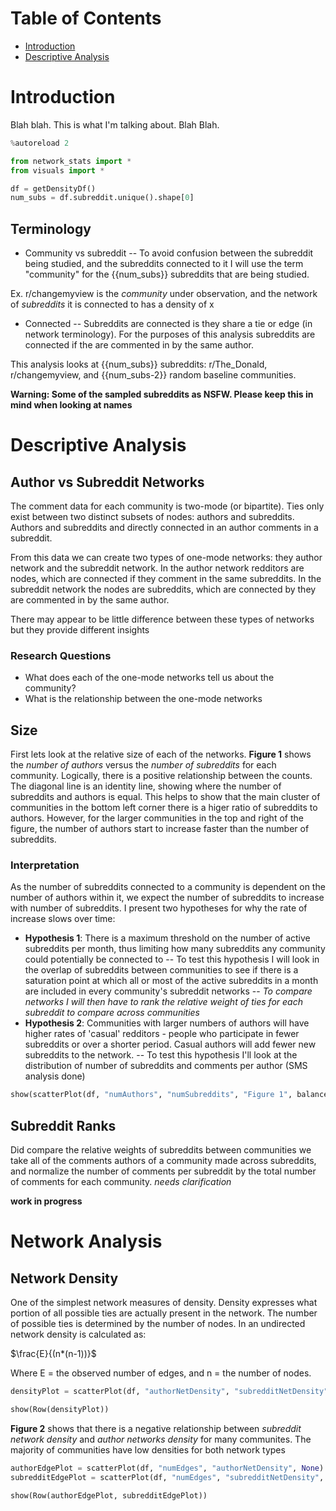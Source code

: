 
<h1>Table of Contents<span class="tocSkip"></span></h1>
<div class="toc"><ul class="toc-item"><li><span><a href="#Introduction" data-toc-modified-id="Introduction-1">Introduction</a></span></li><li><span><a href="#Descriptive-Analysis" data-toc-modified-id="Descriptive-Analysis-2">Descriptive Analysis</a></span></li></ul></div>

# Introduction

Blah blah. This is what I'm talking about. Blah Blah.


```python
%autoreload 2

from network_stats import *
from visuals import *
```




```python
df = getDensityDf()
num_subs = df.subreddit.unique().shape[0]
```

## Terminology

- Community vs subreddit
-- To avoid confusion between the subreddit being studied, and the subreddits connected to it I will use the term "community" for the {{num_subs}} subreddits that are being studied.

Ex. r/changemyview is the *community* under observation, and the network of *subreddits* it is connected to has a density of x

- Connected
-- Subreddits are connected is they share a tie or edge (in network terminology). For the purposes of this analysis subreddits are connected if the are commented in by the same author. 

This analysis looks at {{num_subs}} subreddits: r/The_Donald, r/changemyview, and {{num_subs-2}} random baseline communities.

**Warning: Some of the sampled subreddits as NSFW. Please keep this in mind when looking at names**

# Descriptive Analysis

## Author vs Subreddit Networks

The comment data for each community is two-mode (or bipartite). Ties only exist between two distinct subsets of nodes: authors and subreddits. Authors and subreddits and directly connected in an author comments in a subreddit.

From this data we can create two types of one-mode networks: they author network and the subreddit network. In the author network redditors are nodes, which are connected if they comment in the same subreddits. In the subreddit network the nodes are subreddits, which are connected by they are commented in by the same author.

There may appear to be little difference between these types of networks but they provide different insights

### Research Questions

- What does each of the one-mode networks tell us about the community?
- What is the relationship between the one-mode networks

## Size

First lets look at the relative size of each of the networks. **Figure 1** shows the *number of authors* versus the *number of subreddits* for each community. Logically, there is a positive relationship between the counts. The diagonal line is an identity line, showing where the number of subreddits and authors is equal. This helps to show that the main cluster of communities in the bottom left corner there is a higer ratio of subreddits to authors. However, for the larger communities in the top and right of the figure, the number of authors start to increase faster than the number of subreddits.

### Interpretation

As the number of subreddits connected to a community is dependent on the number of authors within it, we expect the number of subreddits to increase with number of subreddits. I present two hypotheses for why the rate of increase slows over time:


- **Hypothesis 1**: There is a maximum threshold on the number of active subreddits per month, thus limiting how many subreddits any community could potentially be connected to
-- To test this hypothesis I will look in the overlap of subreddits between communities to see if there is a saturation point at which all or most of the active subreddits in a month are included in every community's subreddit networks
-- *To compare networks I will then have to rank the relative weight of ties for each subreddit to compare across communities*
- **Hypothesis 2**: Communities with larger numbers of authors will have higher rates of 'casual' redditors - people who participate in fewer subreddits or over a shorter period. Casual authors will add fewer new subreddits to the network.
-- To test this hypothesis I'll look at the distribution of number of subreddits and comments per author (SMS analysis done)


```python
show(scatterPlot(df, "numAuthors", "numSubreddits", "Figure 1", balance=True))
```



<div class="bk-root">
    <div class="bk-plotdiv" id="bad26fb9-50b3-4303-910f-92b88865cd9d"></div>
</div>




## Subreddit Ranks

Did compare the relative weights of subreddits between communities we take all of the comments authors of a community made across subreddits, and normalize the number of comments per subreddit by the total number of comments for each community. *needs clarification*

**work in progress**

# Network Analysis
## Network Density

One of the simplest network measures of density. Density expresses what portion of all possible ties are actually present in the network. The number of possible ties is determined by the number of nodes. In an undirected network density is calculated as:

$\frac{E}{(n*(n-1))}$

Where E = the observed number of edges, and n = the number of nodes.


```python
densityPlot = scatterPlot(df, "authorNetDensity", "subredditNetDensity", "Figure 1")

show(Row(densityPlot))
```



<div class="bk-root">
    <div class="bk-plotdiv" id="52d6739f-b4ba-4279-a77a-51401c84d933"></div>
</div>




**Figure 2** shows that there is a negative relationship between *subreddit network density* and *author networks density* for many communites. The majority of communities have low densities for both network types


```python
authorEdgePlot = scatterPlot(df, "numEdges", "authorNetDensity", None)
subredditEdgePlot = scatterPlot(df, "numEdges", "subredditNetDensity", None)

show(Row(authorEdgePlot, subredditEdgePlot))
```



<div class="bk-root">
    <div class="bk-plotdiv" id="e192b2bb-2392-44ea-960d-ef527fb452a3"></div>
</div>



